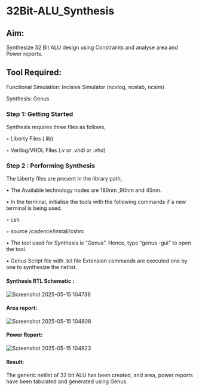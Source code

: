 # 32Bit-ALU_Synthesis

## Aim:

Synthesize 32 Bit ALU design using Constraints and analyse area and Power reports.

## Tool Required:

Functional Simulation: Incisive Simulator (ncvlog, ncelab, ncsim)

Synthesis: Genus

### Step 1: Getting Started

Synthesis requires three files as follows,

◦ Liberty Files (.lib)

◦ Verilog/VHDL Files (.v or .vhdl or .vhd)

### Step 2 : Performing Synthesis

The Liberty files are present in the library path,

• The Available technology nodes are 180nm ,90nm and 45nm.

• In the terminal, initialise the tools with the following commands if a new terminal is being
used.

◦ csh

◦ source /cadence/install/cshrc

• The tool used for Synthesis is “Genus”. Hence, type “genus -gui” to open the tool.

• Genus Script file with .tcl file Extension commands are executed one by one to synthesize the netlist.

#### Synthesis RTL Schematic :
![Screenshot 2025-05-15 104739](https://github.com/user-attachments/assets/6e511e63-b465-42be-81e7-0e6d283634dc)

#### Area report:
![Screenshot 2025-05-15 104808](https://github.com/user-attachments/assets/6e54f9c6-017a-4199-91e9-72e2af9a9768)

#### Power Report:
![Screenshot 2025-05-15 104823](https://github.com/user-attachments/assets/5a84d656-feaf-46dc-857f-1eb5dd196f13)

#### Result: 

The generic netlist of 32 bit ALU  has been created, and area, power reports have been tabulated and generated using Genus.
